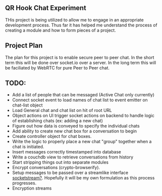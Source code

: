 QR Hook Chat Experiment
-----------------------

THis project is being utilized to allow me to engage in an appropriate
development process. Thus far it has helped me understand the process of
creating a module and how to form pieces of a project.

## Project Plan

The plan for this project is to enable secure peer to peer chat. In the short
term this will be done over socket.io over a server. In the long term this will
be faciliated by WebRTC for pure Peer to Peer chat.

## TODO:

- Add a list of people that can be messaged (Active Chat only currently)
- Connect socket event to load names of chat list to event emitter on chat-list
  object
- Load General chat and chat list on hit of root URL
- Object actions on UI trigger socket actions on backend to handle logic of
  establishing chats (ex: adding a new chat)
- Figure out how data is conveyed to specify the individual chats
- Add ability to create new chat box for a conversation to begin
- Create controller object for chat boxes.
- Write the logic to properly place a new chat "group" together when a chat is
  initiated.
- Insert messages correctly timestamped into database
- Write a couchdb view to retrieve conversations from history
- Start stripping things out into separate modules
- Encrypt conversations (crypto-browserify).
- Setup messages to be passed over a streamlike interface
  [socketstream?][socketstream]. Hopefully it will be my own formulation as this
  process progresses.
- Encryption streams


[socketstream]: https://github.com/socketstream/socketstream-0.4
